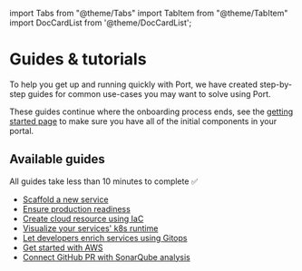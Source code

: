 import Tabs from "@theme/Tabs"
import TabItem from "@theme/TabItem"
import DocCardList from '@theme/DocCardList';

# Guides & tutorials

To help you get up and running quickly with Port, we have created step-by-step guides for common use-cases you may want to solve using Port.  

These guides continue where the onboarding process ends, see the [getting started page](/quickstart) to make sure you have all of the initial components in your portal.

## Available guides

All guides take less than 10 minutes to complete ✅

- [Scaffold a new service](/guides-and-tutorials/scaffold-a-new-service)
- [Ensure production readiness](/guides-and-tutorials/ensure-production-readiness)
- [Create cloud resource using IaC](/guides-and-tutorials/create-cloud-resource-using-iac)
- [Visualize your services' k8s runtime](/guides-and-tutorials/visualize-service-k8s-runtime)
- [Let developers enrich services using Gitops](/guides-and-tutorials/let-developers-enrich-services-using-gitops)
- [Get started with AWS](/guides-and-tutorials/get-started-with-aws)
- [Connect GitHub PR with SonarQube analysis](/guides-and-tutorials/connect-github-pr-with-sonar-analysis)

<DocCardList />